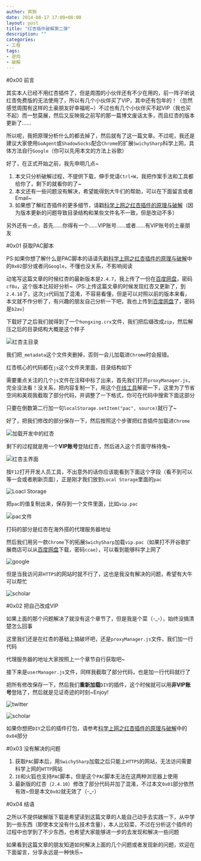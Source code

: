 ```yaml
---
author: 宾狗
date: 2014-08-17 17:09+08:00
layout: post
title: "红杏插件破解第二弹"
description: ""
categories:
- 工程
tags:
- 逆向
- 破解
---
```


#0x00 前言

其实本人已经不用红杏插件了，但是周围的小伙伴还有不少在用的，前一阵子听说红杏免费版的无法使用了，所以有几个小伙伴买了VIP，其中还有包年的！（忽然感觉周围有这样的土豪朋友好幸福呢~）不过也有几个小伙伴买不起VIP（我也买不起）而一愁莫展，然后又反映我之前写的那一篇博文废话太多，而且红杏的版本更新了……

<!--more-->

所以呢，我把原理分析什么的都去掉了，然后就有了这一篇文章。不过呢，我还是建议大家使用`GoAgent`或`ShadowSocks`配合`Chrome`的扩展`SwichySharp`科学上网，具体方法自行`Google`（你可以先用本文的方法上谷歌）

好了，在正式开始之前，我先申明几点~

1. 本文只分析破解过程，不提供下载，伸手党请`Ctrl+W`，我把作案手法和工具都给你了，剩下的就看你的了~
2. 本文还有一些问题没有解决，希望能得到大牛们的帮助，可以在下面留言或者Email~
3. 如果想了解红杏插件的更多细节，请戳[科学上网之红杏插件的原理与破解](http://bindog.github.io/%E5%B7%A5%E7%A8%8B/2014/07/03/analysis-and-hack-of-hongxin/)（因为版本更新的问题导致目录结构和某些文件名不一致，但是改动不多）

另外还有一点，首先……你得有一个……VIP账号……或者……有VIP账号的土豪朋友

#0x01 获取PAC脚本

PS:如果你想了解什么是PAC脚本的话请先戳[科学上网之红杏插件的原理与破解](http://bindog.github.io/%E5%B7%A5%E7%A8%8B/2014/07/03/analysis-and-hack-of-hongxin/)中的`0x02`部分或者问`Google`，不懂也没关系，不影响阅读

动笔写这篇文章的时候红杏的最新版本是`2.4.7`，我上传了一份在[百度网盘](http://pan.baidu.com/s/1sjJM8w9)，密码`cf8u`，这个版本比较好分析~（PS:上传这篇文章的时候发现红杏又更新了，到`2.4.10`了，这次`js`代码加了混淆，不容易看懂，但是可以对照以前的版本来看，本文就不作分析了，有兴趣的朋友自己分析一下吧，我也上传到[百度网盘](http://pan.baidu.com/s/1mgvAi2c)了，密码是`b2av`）


下载好了之后我们就得到了一个`hongxing.crx`文件，我们把后缀改成`zip`，然后解压之后的目录结构大概是这个样子

![红杏主目录](http://bindog.qiniudn.com/hack-hongxing2/hongxin-source.png)

我们把`_metadata`这个文件夹删掉，否则一会儿加载进`Chrome`时会报错。

红杏核心的代码都在`js`这个文件夹里面，目录结构如下

<script src="http://gist.stutostu.com/bindog/466aa8db7287896c93ac.js"> </script>

需要重点关注的几个`js`文件在注释中标了出来，首先我们打开`proxyManager.js`，完全没法看！没关系，把内容复制一下，用这个[在线工具](http://tool.lu/js/)解密一下，这里为了节省空间和美观我截取了部分代码，并调整了一下格式，你可在代码中搜索下面这部分

<script src="http://gist.stutostu.com/bindog/929f5510318610c3c4bd.js"> </script>

只要在倒数第二行加一句`localStorage.setItem("pac", source)`就行了~

好了，把我们修改的部分保存一下，然后按照这个步骤把红杏插件加载进`Chrome`

![加载开发中的红杏](http://bindog.qiniudn.com/hack-hongxing/hongxin-debug.png)

剩下的过程就是用一个**VIP账号**登陆红杏，然后进入这个页面守株待兔~

![红杏主界面](http://bindog.qiniudn.com/hack-hongxing2/hongxin.png)

按`F12`打开开发人员工具，不出意外的话你应该能看到下面这个字段（看不到可以等一会或者刷新页面），正是刚才我们放到`Local Storage`里面的`pac`

![Loacl Storage](http://bindog.qiniudn.com/hack-hongxing2/local-storage-pac.png)

把`pac`的值复制出来，保存到一个文件里面，比如`vip.pac`

![pac文件](http://bindog.qiniudn.com/hack-hongxing2/vip-pac.png)

打码的部分是红杏在海外搭的代理服务器地址

然后我们用另一款`Chrome`下的拓展`SwichySharp`加载`vip.pac`（如果打不开谷歌扩展商店可以从[百度网盘](http://pan.baidu.com/s/1o6Dhdai)下载，密码`ccae`），可以看到能够科学上网了

![google](http://bindog.qiniudn.com/hack-hongxing2/https-google.png)

但是当我访问非`HTTPS`的网站时就不行了，这也是我没有解决的问题，希望有大牛可以帮忙

![scholar](http://bindog.qiniudn.com/hack-hongxing2/un-scholar-google.png)

#0x02 把自己改成VIP

如果上面的那个问题解决了就没有这个章节了，但是我是个菜（-\_-），始终没搞清楚怎么回事

这里我们还是在红杏的基础上搞破坏吧，还是`proxyManager.js`文件，我们加一行代码

<script src="http://gist.stutostu.com/bindog/263ef943cf50bd845a3b.js"> </script>

代理服务器的地址大家按照上一个章节自行获取吧~

接下来是`userManager.js`文件，同样我截取了部分代码，也是加一行代码就行了

<script src="http://gist.stutostu.com/bindog/b0ad984d04345ea9ecb3.js"> </script>

把所有修改保存一下，然后我们**重新加载**`DIY`的插件，这个时候就可以用**非VIP账号**登陆了，然后就是见证奇迹的时刻~Enjoy!

![twitter](http://bindog.qiniudn.com/hack-hongxing2/twitter.png)

![scholar](http://bindog.qiniudn.com/hack-hongxing2/scholar-google2.png)

如果你想把`DIY`之后的插件打包，请参考[科学上网之红杏插件的原理与破解](http://bindog.github.io/%E5%B7%A5%E7%A8%8B/2014/07/03/analysis-and-hack-of-hongxin/)中的`0x04`部分

#0x03 没有解决的问题

1. 获取`PAC`脚本后，用`SwichySharp`加载之后只能上`HTTPS`的网站，无法访问需要科学上网的`HTTP`网站
2. `IE`和火狐也支持`PAC`脚本，但是这个`PAC`脚本无法在这两种浏览器上使用
3. 最新版的红杏（`2.4.10`）修改了部分代码并加了混淆，不过本文`0x01`部分依然有效~但是本文`0x02`就无效了（-\_-）

#0x04 结语

之所以不提供破解版下载是希望读到这篇文章的人能自己动手去实践一下，从中学到一些东西（即使本文没有什么技术含量），本人比较菜，不过在分析这个插件的过程中也学到了不少东西，也希望大家能够进一步的去发现和解决一些问题

如果看到这篇文章的朋友知道如何解决上面的几个问题或者发现新的问题，欢迎在下面留言，分享永远是一种快乐~
